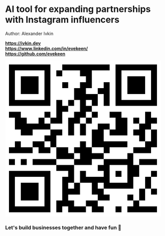 # AI tool for expanding partnerships with Instagram influencers

Author: Alexander Ivkin  

**https://ivkin.dev**  
**https://www.linkedin.com/in/evekeen/**  
**https://github.com/evekeen**  

![](/qr.jpg)

### Let's build businesses together and have fun 🙂